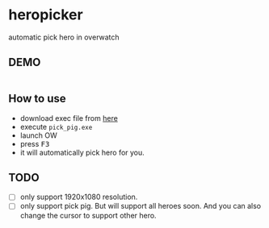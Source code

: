 # heropicker
automatic pick hero in overwatch

## DEMO

[![]()](http://player.youku.com/player.php/sid/XMjUwODI2Mzc5Mg==/v.swf)

## How to use 

- download exec file from [here](https://github.com/ufo22940268/heropicker/releases)
- execute `pick_pig.exe`
- launch OW
- press <kbd>F3</kbd>
- it will automatically pick hero for you.

## TODO

- [ ] only support 1920x1080 resolution.
- [ ] only support pick pig. But will support all heroes soon. And you can also change the cursor to support other hero.
